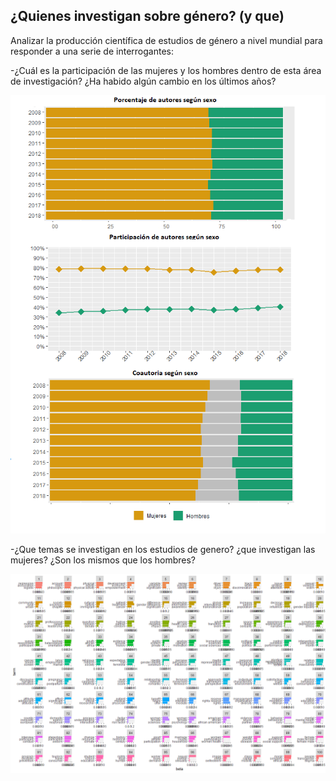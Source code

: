 ## ¿Quienes investigan sobre género? (y que)

 Analizar la producción científica de estudios de género a nivel mundial para responder a una serie de interrogantes: 

-¿Cuál es la participación de las mujeres y los hombres dentro de esta área de investigación? ¿Ha habido algún cambio en los últimos años? 


![alt text](https://github.com/juansokil/LatinR_2019/blob/master/03-Resultados/resultados_iniciales_autores.png)



-¿Que temas se investigan en los estudios de genero? ¿que investigan las mujeres? ¿Son los mismos que los hombres?

![alt text](https://github.com/juansokil/LatinR_2019/blob/master/03-Resultados/topicos.png)

